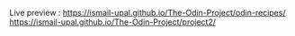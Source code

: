 Live preview : 
https://ismail-upal.github.io/The-Odin-Project/odin-recipes/
https://ismail-upal.github.io/The-Odin-Project/project2/

